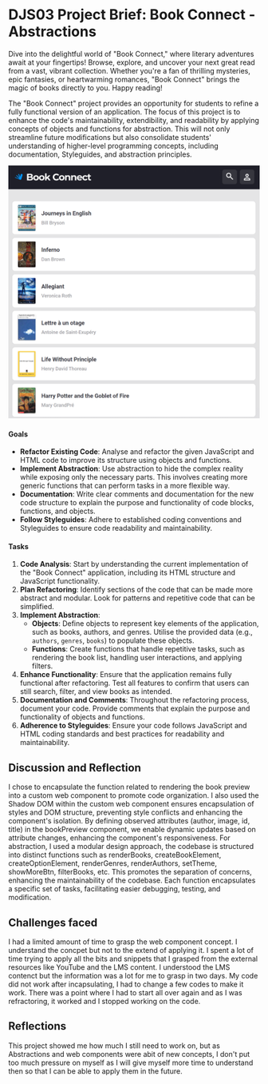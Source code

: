 # DJS03 Project Brief: Book Connect - Abstractions

Dive into the delightful world of "Book Connect," where literary adventures await at your fingertips! Browse, explore, and uncover your next great read from a vast, vibrant collection. Whether you're a fan of thrilling mysteries, epic fantasies, or heartwarming romances, "Book Connect" brings the magic of books directly to you. Happy reading! 

The "Book Connect" project provides an opportunity for students to refine a fully functional version of an application. The focus of this project is to enhance the code's maintainability, extendibility, and readability by applying concepts of objects and functions for abstraction. This will not only streamline future modifications but also consolidate students' understanding of higher-level programming concepts, including documentation, Styleguides, and abstraction principles.

![alt text](image.png)

#### Goals

- **Refactor Existing Code**: Analyse and refactor the given JavaScript and HTML code to improve its structure using objects and functions.
- **Implement Abstraction**: Use abstraction to hide the complex reality while exposing only the necessary parts. This involves creating more generic functions that can perform tasks in a more flexible way.
- **Documentation**: Write clear comments and documentation for the new code structure to explain the purpose and functionality of code blocks, functions, and objects.
- **Follow Styleguides**: Adhere to established coding conventions and Styleguides to ensure code readability and maintainability.

#### Tasks

1. **Code Analysis**: Start by understanding the current implementation of the "Book Connect" application, including its HTML structure and JavaScript functionality.
2. **Plan Refactoring**: Identify sections of the code that can be made more abstract and modular. Look for patterns and repetitive code that can be simplified.
3. **Implement Abstraction**:
   - **Objects**: Define objects to represent key elements of the application, such as books, authors, and genres. Utilise the provided data (e.g., `authors`, `genres`, `books`) to populate these objects.
   - **Functions**: Create functions that handle repetitive tasks, such as rendering the book list, handling user interactions, and applying filters.
4. **Enhance Functionality**: Ensure that the application remains fully functional after refactoring. Test all features to confirm that users can still search, filter, and view books as intended.
5. **Documentation and Comments**: Throughout the refactoring process, document your code. Provide comments that explain the purpose and functionality of objects and functions.
6. **Adherence to Styleguides**: Ensure your code follows JavaScript and HTML coding standards and best practices for readability and maintainability.

## Discussion and Reflection

I chose to encapsulate the function related to rendering the book preview into a custom web component to promote  code organization. I also used the Shadow DOM within the custom web component ensures encapsulation of styles and DOM structure, preventing style conflicts and enhancing the component's isolation. By defining observed attributes (author, image, id, title) in the bookPreview component, we enable dynamic updates based on attribute changes, enhancing the component's responsiveness. For abstraction, I used a modular design approach, the codebase is structured into distinct functions such as renderBooks, createBookElement, createOptionElement, renderGenres, renderAuthors, setTheme, showMoreBtn, filterBooks, etc. This promotes the separation of concerns, enhancing the maintainability of the codebase. Each function encapsulates a specific set of tasks, facilitating easier debugging, testing, and modification.

## Challenges faced

I had a limited amount of time to grasp the web component concept. I understand the concpet but not to the extend of applying it. I spent a lot of time trying to apply all the bits and snippets that I grasped from the external resources like YouTube and the LMS content. I understood the LMS contenct but the information was a lot for me to grasp in two days. My code did not work after incapsulating, I had to change a few codes to make it work. There was a point where I had to start all over again and as I was refractoring, it worked and I stopped working on the code.

## Reflections

This project showed me how much I still need to work on, but as Abstractions and web components were abit of new concepts, I don't put too much pressure on myself as I will give myself more time to understand then so that I can be able to apply them in the future.

